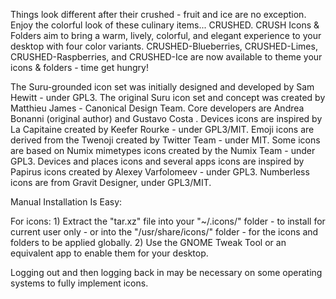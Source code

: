 Things look different after their crushed - fruit and ice are no exception. Enjoy the colorful look of  these culinary items... CRUSHED. CRUSH Icons & Folders aim to bring a warm, lively, colorful, and elegant experience to your desktop with four color variants. CRUSHED-Blueberries, CRUSHED-Limes, CRUSHED-Raspberries, and CRUSHED-Ice are now available to theme your icons & folders - time get hungry!

The Suru-grounded icon set was initially designed and developed by Sam Hewitt - under GPL3. The original Suru icon set and concept was created by Matthieu James - Canonical Design Team. Core developers are Andrea Bonanni (original author) and Gustavo Costa . Devices icons are inspired by La Capitaine created by Keefer Rourke - under GPL3/MIT. Emoji icons are derived from the Twenoji created by Twitter Team - under MIT. Some icons are based on Numix mimetypes icons created by the Numix Team - under GPL3. Devices and places icons and several apps icons are inspired by Papirus icons created by Alexey Varfolomeev - under GPL3. Numberless icons are from Gravit Designer, under GPL3/MIT.


Manual Installation Is Easy:

For icons: 1) Extract the "tar.xz" file into your "~/.icons/" folder - to install for current user only - or into the "/usr/share/icons/" folder - for the icons and folders to be applied globally. 2) Use the GNOME Tweak Tool or an equivalent app to enable them for your desktop.

Logging out and then logging back in may be necessary on some operating systems to fully implement icons. 
